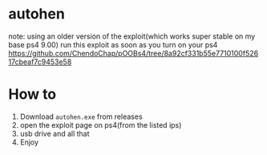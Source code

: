 # autohen
note:
using an older version of the exploit(which works super stable on my base ps4 9.00)
run this exploit as soon as you turn on your ps4
https://github.com/ChendoChap/pOOBs4/tree/8a92cf331b55e7710100f52617cbeaf7c9453e58

# How to
1. Download `autohen.exe` from releases
2. open the exploit page on ps4(from the listed ips)
3. usb drive and all that
4. Enjoy
